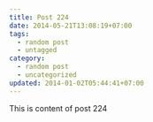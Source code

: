 ```yaml
---
title: Post 224
date: 2014-05-21T13:08:19+07:00
tags:
  - random post
  - untagged
category:
  - random post
  - uncategorized
updated: 2014-01-02T05:44:41+07:00
---
```

This is content of post 224